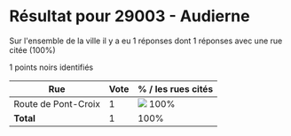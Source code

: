 # Résultat pour 29003 - Audierne

Sur l'ensemble de la ville il y a eu 1 réponses dont 1 réponses avec une rue citée (100%)

1 points noirs identifiés

| Rue | Vote | % / les rues cités|
|-----|------|-------------------|
| Route de Pont-Croix | 1 | <img src="../../img/bar_100.gif" />&nbsp;100%|
| **Total** | 1 | 100%|
